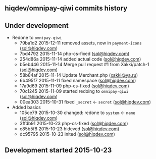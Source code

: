 hiqdev/omnipay-qiwi commits history
-----------------------------------

## Under development

- Redone to `omnipay-qiwi`
    - 79ba1d2 2015-12-11 removed assets, now in `payment-icons` (sol@hiqdev.com)
    - 7bd4792 2015-11-14 php-cs-fixed (sol@hiqdev.com)
    - 254d86a 2015-11-14 added actual code (sol@hiqdev.com)
    - b5eb446 2015-11-14 Merge pull request #1 from Xakki/patch-1 (sol@hiqdev.com)
    - 58b84af 2015-11-14 Update Merchant.php (xakki@ya.ru)
    - 6b495f7 2015-11-11 fixed namespace (sol@hiqdev.com)
    - 17a9d69 2015-11-09 php-cs-fixed (sol@hiqdev.com)
    - 70c1245 2015-11-09 started redoing to `omnipay-qiwi` (sol@hiqdev.com)
    - 00ea303 2015-10-31 fixed `_secret` <- `secret` (sol@hiqdev.com)
- Added basics
    - 105ce79 2015-10-30 changed: redone to `system` <- `name` (sol@hiqdev.com)
    - 3ffdb91 2015-10-23 php-cs-fixed (sol@hiqdev.com)
    - c85b5f8 2015-10-23 hideved (sol@hiqdev.com)
    - dc95795 2015-10-23 inited (sol@hiqdev.com)

## Development started 2015-10-23

